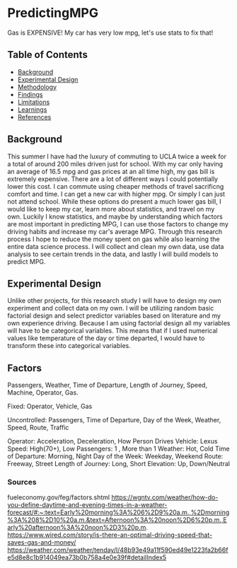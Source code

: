 # PredictingMPG
Gas is EXPENSIVE! My car has very low mpg, let's use stats to fix that! 

## Table of Contents
* [Background](#background)
* [Experimental Design](#experimental-design)
* [Methodology](#methodology)
* [Findings](#findings)
* [Limitations](#limitations)
* [Learnings](#learnings) 
* [References](#references)

## Background
This summer I have had the luxury of commuting to UCLA twice a week for a total of around 200 miles driven just for school. With my car only having an average of 16.5 mpg and gas prices at an all time high, my gas bill is extremely expensive. There are a lot of different ways I could potentially lower this cost. I can commute using cheaper methods of travel sacrificng comfort and time. I can get a new car with higher mpg. Or simply I can just not attend school. While these options do present a much lower gas bill, I would like to keep my car, learn more about statistics, and travel on my own. Luckily I know statistics, and maybe by understanding which factors are most important in predicting MPG, I can use those factors to change my driving habits and increase my car's average MPG. Through this research process I hope to reduce the money spent on gas while also learning the entire data science process. I will collect and clean my own data, use data analysis to see certain trends in the data, and lastly I will build models to predict MPG. 

## Experimental Design
Unlike other projects, for this research study I will have to design my own experiment and collect data on my own. I will be utilizing random basic factorial design and select predictor variables based on literature and my own experience driving. Because I am using factorial design all my variables will have to be categorical variables. This means that if I used numerical values like temperature of the day or time departed, I would have to transform these into categorical variables. 

## Factors 
Passengers, Weather, Time of Departure, Length of Journey, Speed, Machine, Operator, Gas. 

Fixed: Operator, Vehicle, Gas 

Uncontrolled: Passengers, Time of Departure, Day of the Week, Weather, Speed, Route, Traffic

Operator: Acceleration, Deceleration, How Person Drives
Vehicle: Lexus 
Speed: High(70+), Low
Passengers: 1 , More than 1 
Weather: Hot, Cold
Time of Departure: Morning, Night
Day of the Week: Weekday, Weekend
Route: Freeway, Street
Length of Journey: Long, Short
Elevation: Up, Down/Neutral


### Sources
fueleconomy.gov/feg/factors.shtml
https://wgntv.com/weather/how-do-you-define-daytime-and-evening-times-in-a-weather-forecast/#:~:text=Early%20morning%3A%206%2D9%20a.m.,%2Dmorning%3A%208%2D10%20a.m.&text=Afternoon%3A%20noon%2D6%20p.m.,Early%20afternoon%3A%20noon%2D3%20p.m.
https://www.wired.com/story/is-there-an-optimal-driving-speed-that-saves-gas-and-money/
https://weather.com/weather/tenday/l/48b93e49a11f590ed49e1223fa2b66fe5d8e8c1b914049ea73b0b758a4e0e39f#detailIndex5
